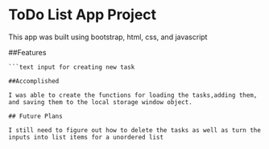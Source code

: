 # ToDo List App Project

This app was built using bootstrap, html, css, and javascript

##Features

```add and remove buttons
```text input for creating new task

##Accomplished

I was able to create the functions for loading the tasks,adding them, and saving them to the local storage window object.

## Future Plans

I still need to figure out how to delete the tasks as well as turn the inputs into list items for a unordered list

